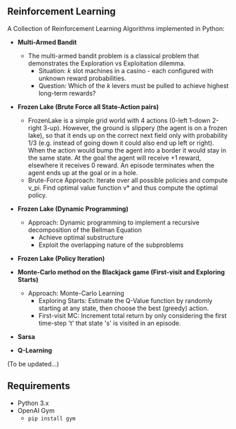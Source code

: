 ## Reinforcement Learning

A Collection of Reinforcement Learning Algorithms implemented in Python:

- **Multi-Armed Bandit**
  - The multi-armed bandit problem is a classical problem that demonstrates the Exploration vs Exploitation dilemma. 
     - Situation: *k* slot machines in a casino - each configured with unknown reward probabilities.
     - Question: Which of the *k* levers must be pulled to achieve highest long-term rewards?

- **Frozen Lake (Brute Force all State-Action pairs)**
    - FrozenLake is a simple grid world with 4 actions (0-left 1-down 2-right 3-up). However, the ground is slippery (the
agent is on a frozen lake), so that it ends up on the correct next field only with probability 1/3 (e.g. instead of going
down it could also end up left or right). When the action would bump the agent into a border it would stay in the
same state. At the goal the agent will receive +1 reward, elsewhere it receives 0 reward. An episode terminates when the agent ends up at the goal or in a hole. 
    - Brute-Force Approach: Iterate over all possible policies and compute v_pi. Find optimal value function v* and thus compute the optimal policy.

- **Frozen Lake (Dynamic Programming)**
  - Approach: Dynamic programming to implement a recursive decomposition of the Bellman Equation
     - Achieve optimal substructure
     - Exploit the overlapping nature of the subproblems

- **Frozen Lake (Policy Iteration)**

- **Monte-Carlo method on the Blackjack game (First-visit and Exploring Starts)**
  - Approach: Monte-Carlo Learning
     - Exploring Starts: Estimate the Q-Value function by randomly starting at any state, then choose the best (greedy) action.
     - First-visit MC: Increment total return by only considering the first time-step 't' that state 's' is visited in an episode.

- **Sarsa**
- **Q-Learning**

(To be updated...)

## Requirements
* Python 3.x
* OpenAI Gym 
   * `pip install gym`

